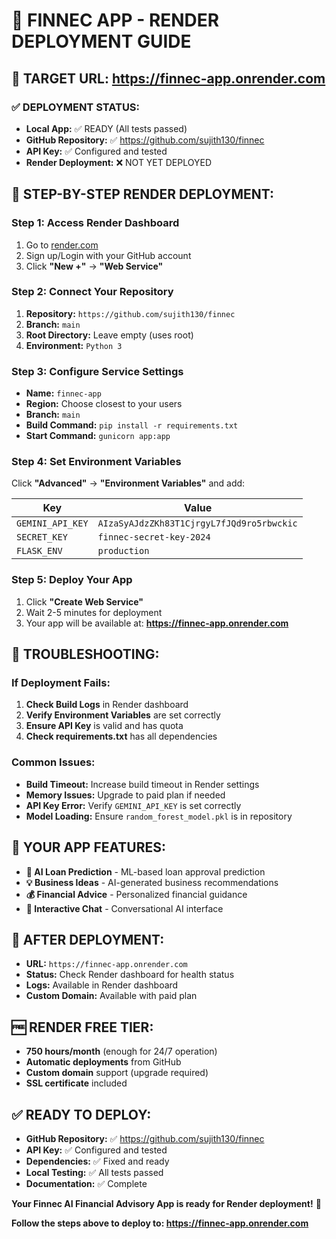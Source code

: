 # 🚀 FINNEC APP - RENDER DEPLOYMENT GUIDE

## 🎯 **TARGET URL:** https://finnec-app.onrender.com

### ✅ **DEPLOYMENT STATUS:**
- **Local App:** ✅ READY (All tests passed)
- **GitHub Repository:** ✅ https://github.com/sujith130/finnec
- **API Key:** ✅ Configured and tested
- **Render Deployment:** ❌ NOT YET DEPLOYED

## 🚀 **STEP-BY-STEP RENDER DEPLOYMENT:**

### **Step 1: Access Render Dashboard**
1. Go to [render.com](https://render.com)
2. Sign up/Login with your GitHub account
3. Click **"New +"** → **"Web Service"**

### **Step 2: Connect Your Repository**
1. **Repository:** `https://github.com/sujith130/finnec`
2. **Branch:** `main`
3. **Root Directory:** Leave empty (uses root)
4. **Environment:** `Python 3`

### **Step 3: Configure Service Settings**
- **Name:** `finnec-app`
- **Region:** Choose closest to your users
- **Branch:** `main`
- **Build Command:** `pip install -r requirements.txt`
- **Start Command:** `gunicorn app:app`

### **Step 4: Set Environment Variables**
Click **"Advanced"** → **"Environment Variables"** and add:

| Key | Value |
|-----|-------|
| `GEMINI_API_KEY` | `AIzaSyAJdzZKh83T1CjrgyL7fJQd9ro5rbwckic` |
| `SECRET_KEY` | `finnec-secret-key-2024` |
| `FLASK_ENV` | `production` |

### **Step 5: Deploy Your App**
1. Click **"Create Web Service"**
2. Wait 2-5 minutes for deployment
3. Your app will be available at: **https://finnec-app.onrender.com**

## 🔧 **TROUBLESHOOTING:**

### **If Deployment Fails:**
1. **Check Build Logs** in Render dashboard
2. **Verify Environment Variables** are set correctly
3. **Ensure API Key** is valid and has quota
4. **Check requirements.txt** has all dependencies

### **Common Issues:**
- **Build Timeout:** Increase build timeout in Render settings
- **Memory Issues:** Upgrade to paid plan if needed
- **API Key Error:** Verify `GEMINI_API_KEY` is set correctly
- **Model Loading:** Ensure `random_forest_model.pkl` is in repository

## 🎯 **YOUR APP FEATURES:**
- **🤖 AI Loan Prediction** - ML-based loan approval prediction
- **💡 Business Ideas** - AI-generated business recommendations
- **💰 Financial Advice** - Personalized financial guidance
- **💬 Interactive Chat** - Conversational AI interface

## 📱 **AFTER DEPLOYMENT:**
- **URL:** `https://finnec-app.onrender.com`
- **Status:** Check Render dashboard for health status
- **Logs:** Available in Render dashboard
- **Custom Domain:** Available with paid plan

## 🆓 **RENDER FREE TIER:**
- **750 hours/month** (enough for 24/7 operation)
- **Automatic deployments** from GitHub
- **Custom domain** support (upgrade required)
- **SSL certificate** included

## ✅ **READY TO DEPLOY:**
- **GitHub Repository:** ✅ https://github.com/sujith130/finnec
- **API Key:** ✅ Configured and tested
- **Dependencies:** ✅ Fixed and ready
- **Local Testing:** ✅ All tests passed
- **Documentation:** ✅ Complete

**Your Finnec AI Financial Advisory App is ready for Render deployment!** 🚀

**Follow the steps above to deploy to: https://finnec-app.onrender.com**

